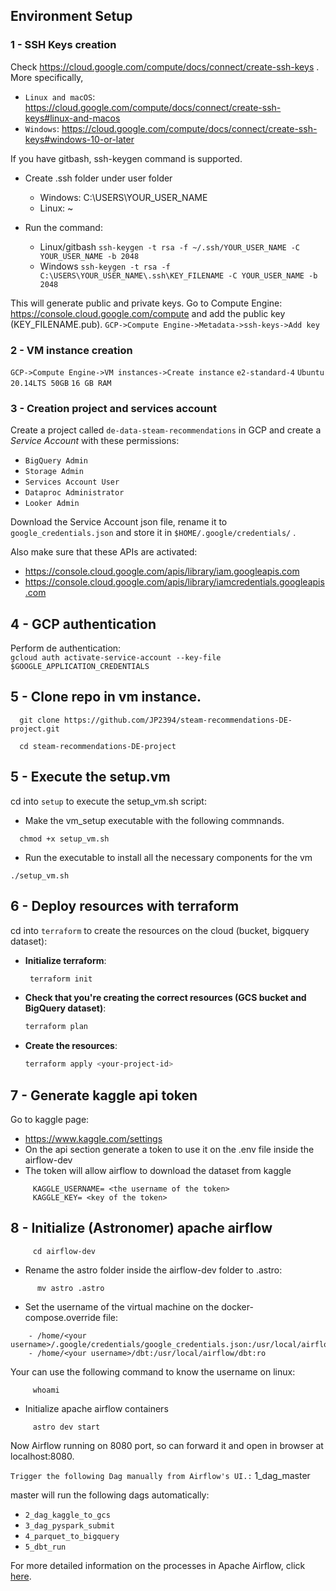 ## Environment Setup

###  1 - SSH Keys creation
Check https://cloud.google.com/compute/docs/connect/create-ssh-keys . 
More specifically,
- `Linux and macOS`: https://cloud.google.com/compute/docs/connect/create-ssh-keys#linux-and-macos 
- `Windows`: https://cloud.google.com/compute/docs/connect/create-ssh-keys#windows-10-or-later

If you have gitbash, ssh-keygen command is supported. 
- Create .ssh folder under user folder 
  - Windows: C:\USERS\YOUR_USER_NAME
  - Linux: ~
- Run the command: 

  - Linux/gitbash  `ssh-keygen -t rsa -f ~/.ssh/YOUR_USER_NAME -C YOUR_USER_NAME -b 2048`
  - Windows `ssh-keygen -t rsa -f C:\USERS\YOUR_USER_NAME\.ssh\KEY_FILENAME -C YOUR_USER_NAME -b 2048`

This will generate public and private keys.
Go to Compute Engine: https://console.cloud.google.com/compute and add the public key (KEY_FILENAME.pub).
`GCP->Compute Engine->Metadata->ssh-keys->Add key`


###  2 - VM instance creation
`GCP->Compute Engine->VM instances->Create instance`
`e2-standard-4`
`Ubuntu 20.14LTS 50GB`
`16 GB RAM`

###  3 - Creation project and services account
Create a project called `de-data-steam-recommendations` in GCP and create a *Service Account* with these permissions:
- `BigQuery Admin`
- `Storage Admin`
- `Services Account User`
- `Dataproc Administrator`
- `Looker Admin`

Download the Service Account json file, rename it to `google_credentials.json` and store it in `$HOME/.google/credentials/` .

Also make sure that these APIs are activated:
* https://console.cloud.google.com/apis/library/iam.googleapis.com
* https://console.cloud.google.com/apis/library/iamcredentials.googleapis.com

## 4 - GCP authentication
Perform de authentication:  
`gcloud auth activate-service-account --key-file $GOOGLE_APPLICATION_CREDENTIALS`  



## 5 - Clone repo in vm instance.
   ```
     git clone https://github.com/JP2394/steam-recommendations-DE-project.git
   ```
   ```
     cd steam-recommendations-DE-project
   ```

## 5 - Execute the setup.vm
cd into `setup` to execute the setup_vm.sh script:
- Make the vm_setup executable with the following commnands.
 ```
   chmod +x setup_vm.sh
 ```
- Run the executable to install all the necessary components for the vm
 ```
 ./setup_vm.sh
 ```

## 6 - Deploy resources with terraform
cd into `terraform` to create the resources on the cloud (bucket, bigquery dataset):

* **Initialize terraform**:
	```sh
	 terraform init
* **Check that you're creating the correct resources (GCS bucket and BigQuery dataset)**:
    ```sh
    terraform plan
    ```
* **Create the resources**:
    ```sh
    terraform apply <your-project-id>
    ```

## 7 - Generate kaggle api token 
Go to kaggle page:
* https://www.kaggle.com/settings
* On the api section generate a token to use it on the .env file inside the airflow-dev
* The token will allow airflow to download the dataset from kaggle
```
     KAGGLE_USERNAME= <the username of the token>
     KAGGLE_KEY= <key of the token>
   ```

## 8 - Initialize (Astronomer) apache airflow
```
     cd airflow-dev
   ```
 *  Rename the astro folder inside the airflow-dev folder to .astro:
```
      mv astro .astro
   ```
* Set the username of the virtual machine on the docker-compose.override file:
```
    - /home/<your username>/.google/credentials/google_credentials.json:/usr/local/airflow/.google/credentials/google_credentials.json:ro
    - /home/<your username>/dbt:/usr/local/airflow/dbt:ro  
   ```
Your can use the following command to know the username on linux:
```
     whoami
   ```
 * Initialize apache airflow containers
```
     astro dev start
   ```

     
Now Airflow running on 8080 port, so can forward it and open in browser at localhost:8080.

   `Trigger the following Dag manually from Airflow's UI.:` 1_dag_master

master will run the following dags automatically:
*  `2_dag_kaggle_to_gcs`
*   `3_dag_pyspark_submit`
*   `4_parquet_to_bigquery`
*   `5_dbt_run`

For more detailed information on the processes in Apache Airflow, click [here](https://github.com/technomonah/CSSE_data_de/blob/main/prereqs-setup.md).

